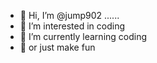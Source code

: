 - 👋 Hi, I’m @jump902 ......
- 👀 I’m interested in coding 
- 🌱 I’m currently learning coding 
- 🌱 or just make fun 

<!---
jump902/jump902 is a ✨ special ✨ repository because its `README.md` (this file) appears on your GitHub profile.
You can click the Preview link to take a look at your changes.
--->
